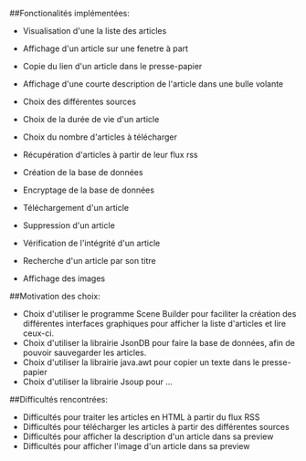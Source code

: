 ##Fonctionalités implémentées:
 - Visualisation d'une la liste des articles
 - Affichage d'un article sur une fenetre à part
 - Copie du lien d'un article dans le presse-papier
 - Affichage d'une courte description de l'article dans une bulle volante
 


 - Choix des différentes sources
 - Choix de la durée de vie d'un article
 - Choix du nombre d'articles à télécharger


 - Récupération d'articles à partir de leur flux rss
 - Création de la base de données
 - Encryptage de la base de données
 - Téléchargement d'un article
 - Suppression d'un article
 - Vérification de l'intégrité d'un article
 - Recherche d'un article par son titre
 
 
 - Affichage des images
 
 

##Motivation des choix:
 - Choix d'utiliser le programme Scene Builder pour faciliter la création des différentes interfaces graphiques pour afficher la liste d'articles et lire ceux-ci.
 - Choix d'utiliser la librairie JsonDB pour faire la base de données, afin de pouvoir sauvegarder les articles.
 - Choix d'utiliser la librairie java.awt pour copier un texte dans le presse-papier
 - Choix d'utiliser la librairie Jsoup pour ...

##Difficultés rencontrées:
 - Difficultés pour traiter les articles en HTML à partir du flux RSS
 - Difficultés pour télécharger les articles à partir des différentes sources
 - Difficultés pour afficher la description d'un article dans sa preview
 - Difficultés pour afficher l'image d'un article dans sa preview
 